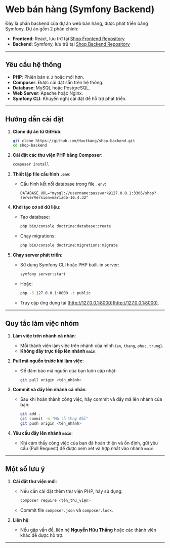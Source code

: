 
# Web bán hàng (Symfony Backend)

Đây là phần backend của dự án web bán hàng, được phát triển bằng Symfony. Dự án gồm 2 phần chính:

- **Frontend**: React, lưu trữ tại [Shop Frontend Repository](https://github.com/Huutkang/shop-frontend.git)
- **Backend**: Symfony, lưu trữ tại [Shop Backend Repository](https://github.com/Huutkang/shop-backend.git)

---

## Yêu cầu hệ thống

- **PHP**: Phiên bản `8.2` hoặc mới hơn.
- **Composer**: Được cài đặt sẵn trên hệ thống.
- **Database**: MySQL hoặc PostgreSQL.
- **Web Server**: Apache hoặc Nginx.
- **Symfony CLI**: Khuyến nghị cài đặt để hỗ trợ phát triển.

---

## Hướng dẫn cài đặt

1. **Clone dự án từ GitHub**:
   ```bash
   git clone https://github.com/Huutkang/shop-backend.git
   cd shop-backend
   ```

2. **Cài đặt các thư viện PHP bằng Composer**:
   ```bash
   composer install
   ```

3. **Thiết lập file cấu hình `.env`**:
   - Cấu hình kết nối database trong file `.env`:
     ```env
     DATABASE_URL="mysql://username:passwork@127.0.0.1:3306/shop?serverVersion=mariadb-10.4.32"
     ```

4. **Khởi tạo cơ sở dữ liệu**:
   - Tạo database:
     ```bash
     php bin/console doctrine:database:create
     ```
   - Chạy migrations:
     ```bash
     php bin/console doctrine:migrations:migrate
     ```

5. **Chạy server phát triển**:
   - Sử dụng Symfony CLI hoặc PHP built-in server:
     ```bash
     symfony server:start
     ```
   - Hoặc:
     ```bash
     php -S 127.0.0.1:8000 -t public
     ```
   - Truy cập ứng dụng tại [http://127.0.0.1:8000](http://127.0.0.1:8000).

---

## Quy tắc làm việc nhóm

1. **Làm việc trên nhánh cá nhân**:
   - Mỗi thành viên làm việc trên nhánh của mình (`an`, `thang`, `phuc`, `trung`).
   - **Không đẩy trực tiếp lên nhánh `main`**.

2. **Pull mã nguồn trước khi làm việc**:
   - Để đảm bảo mã nguồn của bạn luôn cập nhật:
     ```bash
     git pull origin <tên_nhánh>
     ```

3. **Commit và đẩy lên nhánh cá nhân**:
   - Sau khi hoàn thành công việc, hãy commit và đẩy mã lên nhánh của bạn:
     ```bash
     git add .
     git commit -m "Mô tả thay đổi"
     git push origin <tên_nhánh>
     ```

4. **Yêu cầu đẩy lên nhánh `main`**:
   - Khi cảm thấy công việc của bạn đã hoàn thiện và ổn định, gửi yêu cầu (Pull Request) để được xem xét và hợp nhất vào nhánh `main`.

---

## Một số lưu ý

1. **Cài đặt thư viện mới**:
   - Nếu cần cài đặt thêm thư viện PHP, hãy sử dụng:
     ```bash
     composer require <tên_thư_viện>
     ```
   - Commit file `composer.json` và `composer.lock`.

2. **Liên hệ**:
   - Nếu gặp vấn đề, liên hệ **Nguyễn Hữu Thắng** hoặc các thành viên khác để được hỗ trợ.

---

